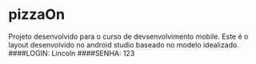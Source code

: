# pizzaOn
Projeto desenvolvido para o curso de devsenvolvimento mobile.
Este é o layout desenvolvido no android studio baseado no modelo idealizado.
####LOGIN: Lincoln
####SENHA: 123
